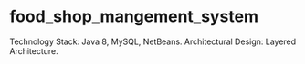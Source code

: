 # food_shop_mangement_system

Technology Stack: Java 8, MySQL, NetBeans.
Architectural Design: Layered Architecture.
